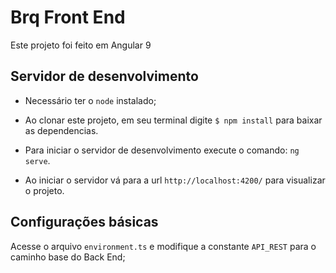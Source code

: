 # Brq Front End
Este projeto foi feito em Angular 9

## Servidor de desenvolvimento

- Necessário ter o `node` instalado;
- Ao clonar este projeto, em seu terminal digite `$ npm install` para baixar as dependencias.

- Para iniciar o servidor de desenvolvimento execute o comando: `ng serve`.
- Ao iniciar o servidor vá para a url `http://localhost:4200/` para visualizar o projeto.

## Configurações básicas

Acesse o arquivo `environment.ts` e modifique a constante `API_REST` para o caminho base do Back End;